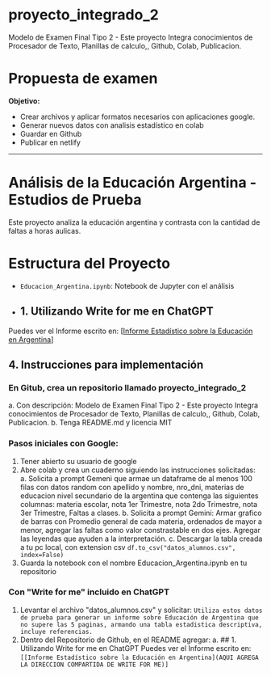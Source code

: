 # proyecto_integrado_2
Modelo de Examen Final Tipo 2 - Este proyecto Integra conocimientos de Procesador de Texto, Planillas de calculo,, Github, Colab, Publicacion.

# Propuesta de examen
**Objetivo:**
* Crear archivos y aplicar formatos necesarios con aplicaciones google.
* Generar nuevos datos con analisis estadístico en colab
* Guardar en Github
* Publicar en netlify

---

# Análisis de la Educación Argentina - Estudios de Prueba

Este proyecto analiza la educación argentina y contrasta con la cantidad de faltas a horas aulicas.

# Estructura del Proyecto

- `Educacion_Argentina.ipynb`: Notebook de Jupyter con el análisis

- ## 1. Utilizando Write for me en ChatGPT

Puedes ver el Informe escrito en: [[Informe Estadístico sobre la Educación en Argentina](https://chatgpt.com/share/6733b30c-47ec-8002-8835-f98cbf4965ad)]

## 4. Instrucciones para implementación
### En Gitub, crea un repositorio llamado proyecto_integrado_2
   a. Con descripción: Modelo de Examen Final Tipo 2 - Este proyecto Integra conocimientos de Procesador de Texto, Planillas de calculo,, Github, Colab, Publicacion. 
   b. Tenga README.md y licencia MIT
### Pasos iniciales con Google:
1. Tener abierto su usuario de google
2. Abre colab y crea un cuaderno siguiendo las instrucciones solicitadas:
   a. Solicita a prompt Gemeni que armae un dataframe de al menos 100 filas con datos random con  apellido y nombre, nro_dni, materias de educacion nivel secundario de la argentina que contenga las siguientes columnas: materia escolar, nota 1er Trimestre, nota 2do Trimestre, nota 3er Trimestre, Faltas a clases.
   b. Solicita a prompt Gemini: Armar grafico de barras con Promedio general de cada materia, ordenados de mayor a menor, agregar las faltas como valor constrastable en dos ejes. Agregar las leyendas que ayuden a la interpretación.
   c. Descargar la tabla creada a tu pc local, con extension csv `df.to_csv("datos_alumnos.csv", index=False)`
4. Guarda la notebook con el nombre Educacion_Argentina.ipynb en tu repositorio
### Con "Write for me" incluido en ChatGPT
1. Levantar el archivo "datos_alumnos.csv" y solicitar: `Utiliza estos datos de prueba para generar un informe sobre Educación de Argentina que no supere las 5 paginas, armando una tabla estadistica descriptiva, incluye referencias.`
2. Dentro del Repositorio de Github, en el README agregar:
  a. ## 1. Utilizando Write for me en ChatGPT
            Puedes ver el Informe escrito en: `[[Informe Estadístico sobre la Educación en Argentina](AQUI AGREGA LA DIRECCION COMPARTIDA DE WRITE FOR ME)]`
